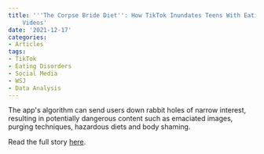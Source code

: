 ```yaml
---
title: '''The Corpse Bride Diet'': How TikTok Inundates Teens With Eating-Disorder
    Videos'
date: '2021-12-17'
categories:
- Articles
tags:
- TikTok
- Eating Disorders
- Social Media
- WSJ
- Data Analysis
---
```

The app's algorithm can send users down rabbit holes of narrow interest, resulting in potentially dangerous content such as emaciated images, purging techniques, hazardous diets and body shaming.

Read the full story [here](https://www.wsj.com/articles/how-tiktok-inundates-teens-with-eating-disorder-videos-11639754848).